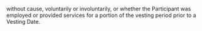 without cause, voluntarily or involuntarily, or whether the Participant was employed or provided services
for a portion of the vesting period prior to a Vesting Date.